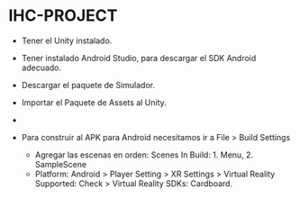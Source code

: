 # IHC-PROJECT


- Tener el Unity instalado.
- Tener instalado Android Studio, para descargar el SDK Android adecuado.

- Descargar el paquete de Simulador.
- Importar el Paquete de Assets al Unity.
- 
- Para construir al APK para Android necesitamos ir a File > Build Settings
  - Agregar las escenas en orden: Scenes In Build: 1. Menu, 2. SampleScene
  - Platform: Android > Player Setting > XR Settings > Virtual Reality Supported: Check > Virtual Reality SDKs: Cardboard.
